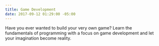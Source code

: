 ```yaml
---
title: Game Development
date: 2017-09-12 01:29:00 -05:00
---
```


Have you ever wanted to build your very own game? Learn the fundamentals of programming with a focus on game development and let your imagination become reality.
